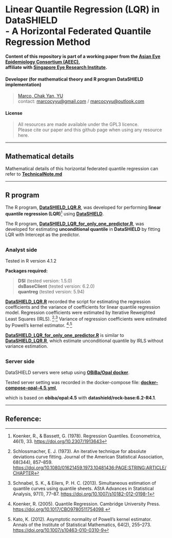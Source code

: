 # Linear Quantile Regression (LQR) in DataSHIELD <br>- A Horizontal Federated Quantile Regression Method

**Content of this repository is part of a working paper from the [Asian Eye Epidemiology Consortium (AEEC)](https://www.snec.com.sg/research-innovation/research-groups-platforms/research-groups/ocular-epidemiology), <br>affiliate with [Singapore Eye Research Institute](https://www.snec.com.sg/research-innovation/about-seri).**

#### Developer (for mathematical theory and R program DataSHIELD implementation)

> [Marco, Chak Yan, YU](https://www.linkedin.com/in/marcocyyu/) <br>
> contact: [marcocyyu@gmail.com](mailto:marcocyyu@gmail.com) / [marcocyyu@outlook.com](mailto:marcocyyu@outlook.com) <br>

#### License

> All resources are made available under the GPL3 licence. <br>
> Please cite our paper and this github page when using any resource here. <br>

***

## Mathematical details

Mathematical details of this horizontal federated quantile regression can refer to **[TechnicalNote.md](TechnicalNote.md)**

***

## R program

The R program, **[DataSHIELD_LQR.R](DataSHIELD_LQR.R)**, was developed for performing **linear quantile regression (LQR)**[^1] using **[DataSHIELD](https://datashield.org/)**.

The R program, **[DataSHIELD_LQR_for_only_one_predictor.R](DataSHIELD_LQR_for_only_one_predictor.R)**, was developed for estimating **unconditional quantile** in **DataSHIELD** by fitting LQR with Intercept as the predictor.

##

### Analyst side

Tested in R version 4.1.2

**Packages required:**

> **DSI** (tested version: 1.5.0) <br>
> **dsBaseClient** (tested version: 6.2.0) <br>
> **quantreg** (tested version: 5.94) <br>

**[DataSHIELD_LQR.R](DataSHIELD_LQR.R)** recorded the script for estimating the regression coefficients and the variance of coefficients for linear quantile regression model. 
Regression coefficients were estimated by Iterative Reweighted Least Squares (IRLS). [^2]<sup>,</sup>[^3] 
Variance of regression coefficients were estimated by Powell’s kernel estimator. [^4]<sup>,</sup>[^5] 

**[DataSHIELD_LQR_for_only_one_predictor.R](DataSHIELD_LQR_for_only_one_predictor.R)** is similar to **[DataSHIELD_LQR.R](DataSHIELD_LQR.R)**,
which estimate unconditional quantile by IRLS without variance estimation.

##

### Server side

DataSHIELD servers were setup using **[OBiBa/Opal docker](https://github.com/obiba/docker-opal)**.

Tested server setting was recorded in the docker-compose file: **[docker-compose-opal-4.5.yml](docker-compose-opal-4.5.yml)**,

which is based on **obiba/opal:4.5** with **datashield/rock-base:6.2-R4.1**.

***

## Reference:

[^1]: Koenker, R., & Bassett, G. (1978). Regression Quantiles. Econometrica, 46(1), 33. https://doi.org/10.2307/1913643

[^2]: Schlossmacher, E. J. (1973). An iterative technique for absolute deviations curve fitting. Journal of the American Statistical Association, 68(344), 857–859. https://doi.org/10.1080/01621459.1973.10481436;PAGE:STRING:ARTICLE/CHAPTER

[^3]: Schnabel, S. K., & Eilers, P. H. C. (2013). Simultaneous estimation of quantile curves using quantile sheets. AStA Advances in Statistical Analysis, 97(1), 77–87. https://doi.org/10.1007/s10182-012-0198-1 

[^4]: Koenker, R. (2005). Quantile Regression. Cambridge University Press. https://doi.org/10.1017/CBO9780511754098 

[^5]: Kato, K. (2012). Asymptotic normality of Powell’s kernel estimator. Annals of the Institute of Statistical Mathematics, 64(2), 255–273. https://doi.org/10.1007/s10463-010-0310-9 
